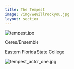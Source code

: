 ```yaml
---
title: The Tempest
image: /img/wewillrockyou.jpg
layout: section
---
```

![tempest.jpg](/tempest_actor_one.jpg)

Ceres/Ensemble 

Eastern Florida State College

![tempest_actor_one.jpg](/tempest_actor_one.jpg)
